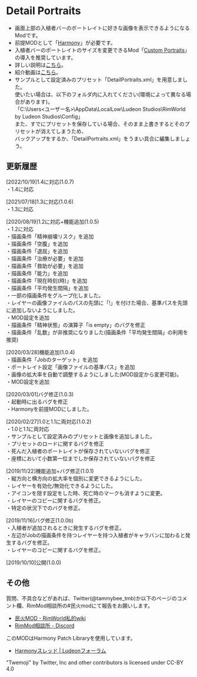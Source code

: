 # Detail Portraits
- 画面上部の入植者バーのポートレイトに好きな画像を表示できるようになるModです。  
- 前提MODとして「[Harmony](https://steamcommunity.com/sharedfiles/filedetails/?id=2009463077)」が必要です。
- 入植者バーのポートレイトのサイズを変更できるMod「[Custom Portraits](https://steamcommunity.com/sharedfiles/filedetails/?id=1569605867)」の導入を推奨しています。  
- 詳しい説明は[こちら](https://github.com/TammyBee/RimWorldMod_DetailPortraits/wiki)。
- 紹介動画は[こちら](https://www.nicovideo.jp/watch/sm35984080)。
- サンプルとして設定済みのプリセット「DetailPortraits.xml」を用意しました。  
使いたい場合は、以下のフォルダ内に入れてください(環境によって異なる場合があります)。  
「C:\Users\<ユーザー名>\AppData\LocalLow\Ludeon Studios\RimWorld by Ludeon Studios\Config」  
また、すでにプリセットを保存している場合、そのまま上書きするとそのプリセットが消えてしまうため、  
バックアップをするか、「DetailPortraits.xml」をうまい具合に編集しましょう。  


## 更新履歴
[2022/10/19]1.4に対応(1.0.7)  
・1.4に対応  
  
[2021/07/18]1.3に対応(1.0.6)  
・1.3に対応  
  
[2020/08/19]1.2に対応+機能追加(1.0.5)  
・1.2に対応  
・描画条件「精神崩壊リスク」を追加  
・描画条件「空腹」を追加  
・描画条件「退屈」を追加  
・描画条件「治療が必要」を追加  
・描画条件「救助が必要」を追加  
・描画条件「能力」を追加  
・描画条件「現在時刻(時)」を追加  
・描画条件「平均発生間隔」を追加  
・一部の描画条件をグループ化しました。  
・レイヤーの画像ファイルのパスの先頭に「!」を付けた場合、基準パスを先頭に追加しないようにしました。  
・MOD設定を追加  
・描画条件「精神状態」の演算子「is empty」のバグを修正  
・描画条件「乱数」が非推奨になりました(描画条件「平均発生間隔」の利用を推奨)  

[2020/03/28]機能追加(1.0.4)  
・描画条件「Jobのターゲット」を追加  
・ポートレイト設定「画像ファイルの基準パス」を追加  
・画像の拡大率を自動で調整するようにしました(MOD設定から変更可能)。  
・MOD設定を追加  

[2020/03/01]バグ修正(1.0.3)  
・起動時に出るバグを修正  
・Harmonyを前提MODにしました。   

[2020/02/27]1.0と1.1に両対応(1.0.2)  
・1.0と1.1に両対応  
・サンプルとして設定済みのプリセットと画像を追加しました。  
・プリセットのロードに関するバグを修正  
・死んだ入植者のポートレイトが保存されていないバグを修正  
・座標において小数第一位までしか保存されていないバグを修正   

[2019/11/22]機能追加+バグ修正(1.0.1)  
・縦方向と横方向の拡大率を個別に変更できるようにした。  
・レイヤーを有効化/無効化できるようにした。  
・アイコンを隠す設定をした時、死亡時のマークも消すように変更。  
・レイヤーのコピーに関するバグを修正。  
・特定の状況下でのバグを修正。   

[2019/11/16]バグ修正(1.0.0b)  
・入植者が追加されるときに発生するバグを修正。  
・左辺がJobの描画条件を持つレイヤーを持つ入植者がキャラバンに加わると発生するバグを修正。  
・レイヤーのコピーに関するバグを修正。  

[2019/10/10]公開(1.0.0)  


## その他  
質問、不具合などがあれば、Twitter(@tammybee_tmb)か以下のページのコメント欄、RimMod相談所の#民火modにて報告をお願いします。

- [民火MOD - RimWorld私的wiki](http://seesaawiki.jp/rimworld/d/%cc%b1%b2%d0%20MOD)  
- [RimMod相談所 - Discord](https://discordapp.com/invite/WfVjNxs)  

このMODはHarmony Patch Libraryを使用しています。  

- [Harmonyスレッド | Ludeonフォーラム](https://ludeon.com/forums/index.php?topic=29517.0)  

"Twemoji" by Twitter, Inc and other contributors is licensed under CC-BY 4.0
